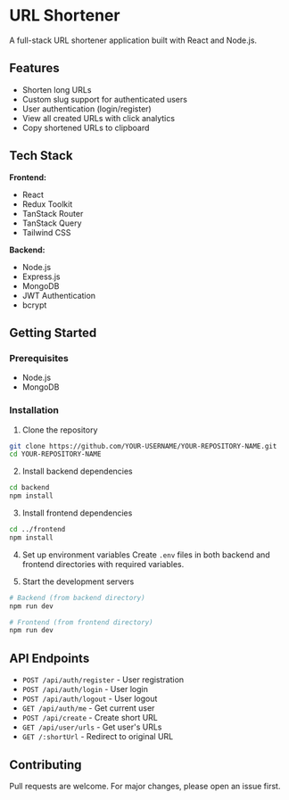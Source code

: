 # URL Shortener

A full-stack URL shortener application built with React and Node.js.

## Features

- Shorten long URLs
- Custom slug support for authenticated users
- User authentication (login/register)
- View all created URLs with click analytics
- Copy shortened URLs to clipboard

## Tech Stack

**Frontend:**

- React
- Redux Toolkit
- TanStack Router
- TanStack Query
- Tailwind CSS

**Backend:**

- Node.js
- Express.js
- MongoDB
- JWT Authentication
- bcrypt

## Getting Started

### Prerequisites

- Node.js
- MongoDB

### Installation

1. Clone the repository

```bash
git clone https://github.com/YOUR-USERNAME/YOUR-REPOSITORY-NAME.git
cd YOUR-REPOSITORY-NAME
```

2. Install backend dependencies

```bash
cd backend
npm install
```

3. Install frontend dependencies

```bash
cd ../frontend
npm install
```

4. Set up environment variables
   Create `.env` files in both backend and frontend directories with required variables.

5. Start the development servers

```bash
# Backend (from backend directory)
npm run dev

# Frontend (from frontend directory)
npm run dev
```

## API Endpoints

- `POST /api/auth/register` - User registration
- `POST /api/auth/login` - User login
- `POST /api/auth/logout` - User logout
- `GET /api/auth/me` - Get current user
- `POST /api/create` - Create short URL
- `GET /api/user/urls` - Get user's URLs
- `GET /:shortUrl` - Redirect to original URL

## Contributing

Pull requests are welcome. For major changes, please open an issue first.
